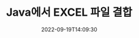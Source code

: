 ---
############################# Static ############################
layout: "auto-gen-merger"
date: 2022-09-19T14:09:30
draft: false
otherformats: 

############################# Head ############################
head_title: "Java 및 J2SE Documents Merger API를 통해 EXCEL 파일 결합"
head_description: "모든 데이터, 스타일 및 형식을 소스 문서로 포함하는 문서 병합 API를 사용하여 Java에서 여러 EXCEL 파일을 결합합니다."

############################# Header ############################
title: "Java에서 EXCEL 파일 결합"
description: "몇 줄의 Java 코드와 EXCEL를 결합합니다."
bg_image: "https://cms.admin.containerize.com/templates/aspose/App_Themes/V3/images/bg/header1.png"
bg_overlay: false
button:
    enable: true
    icon: "fas fa-arrow-down"
    label: "무료 평가판 다운로드"
    link: "https://downloads.groupdocs.com/merger/java"

############################# SubMenu ############################
submenu:
    enable: true

    left:
        img_alt: "GroupDocs.Merger for Java"
        image: "https://cms.admin.containerize.com/templates/groupdocs/images/product-logos/90x90-noborder/groupdocs-merger-java.png"
        product: "GroupDocs.Merger"
        platform: "Java"

    middle:
        button:

            # button loop
            - link: "https://apireference.groupdocs.com/merger/java"
              text: "API 참조"

            # button loop
            - link: "https://github.com/groupdocs-merger"
              text: "코드 예"

            # button loop
            - link: "https://products.groupdocs.app/merger/family"
              text: "라이브 데모"

            # button loop
            - link: "https://purchase.groupdocs.com/pricing/merger/java"
              text: "가격"

    right:
        link_download: "https://downloads.groupdocs.com/merger"
        link_learn: "https://docs.groupdocs.com/merger/java"
        link_buy: "https://purchase.groupdocs.com"

############################# About ############################
about:
    enable: true
    title: "GroupDocs.Merger for Java API 정보"
    content: |
        [GroupDocs.Merger for Java](/ko/merger/java/)는 여러 PDF, Microsoft Office(Word, Excel, PowerPoint, OneNote), OpenDocument, HTML, 이미지 및 Java 애플리케이션 내에서 다른 많은 문서를 단일 파일로 만듭니다. GroupDocs.Merger를 사용하면 EXCEL 문서를 결합할 수 있으므로 많은 노력을 절약할 수 있습니다. 타사 소프트웨어, 데스크톱 응용 프로그램 또는 플러그인을 설치할 필요가 없습니다. 이제 시간을 낭비하고 수동으로 파일을 결합할 필요가 없습니다! GroupDocs의 사명은 최고의 품질을 제공하고 문서 처리 워크플로를 단순화하는 것입니다.
        
        GroupDocs.Merger API는 파일 결합 기능이 필요한 기업 솔루션에 적합한 선택입니다. 이러한 API는 J2SE 7.0 (1.7), J2SE 8.0 (1.8), Java 10을 포함한 모든 주요 운영 체제 및 플랫폼에서 잘 지원됩니다.

############################# Steps ############################
steps:
    enable: true
    title_left: "Java에서 여러 EXCEL 파일 결합"
    content_left: |
        [GroupDocs.Merger for Java](/ko/merger/java/)를 사용하면 Java 개발자가 몇 가지 간단한 단계를 구현하여 여러 EXCEL 파일을 쉽게 결합할 수 있습니다.
        
        * **Merger**의 인스턴스를 만들고 소스 문서 경로를 생성자 매개변수로 전달합니다.
        * **Merger** 클래스의 **Join**을 호출하고 두 번째 소스 문서 경로를 전달합니다.
        * **Merger** 클래스의 **Save**를 호출하여 병합된 문서를 저장합니다.

    title_right: "시스템 요구 사항"
    content_right: |
        GroupDocs.Merger for Java API는 모든 주요 플랫폼 및 운영 체제에서 지원됩니다. 아래 코드를 실행하기 전에 시스템에 다음 전제 조건이 설치되어 있는지 확인하십시오.

        * 운영 체제: Microsoft Windows, Linux, MacOS
        * 개발 환경: NetBeans, IntelliJ IDEA, Eclipse
        * 프레임워크: J2SE 7.0 (1.7), J2SE 8.0 (1.8), Java 10
        * [Maven](https://repository.groupdocs.com/webapp/#/artifacts/browse/tree/General/repo/com/groupdocs/groupdocs-merger)에서 최신 버전의 GroupDocs.Merger for Java 다운로드
         
    code: |
     {{% merger/additional-styles %}}
     {{< merger/code-merger title="Java 예제 코드를 사용하여 EXCEL 파일을 결합하는 방법">}}

        ```java    
        // Java API용 GroupDocs.Merger를 사용하여 EXCEL 파일 결합
        // 입력 EXCEL 문서로 병합을 인스턴스화
        Merger merger = new Merger("input_1.excel");

        // Merger 클래스 인스턴스의 join 메소드를 호출하고 두 번째 소스 문서 경로를 전달합니다.
        merger.join("input_2.excel");
    
        // 병합된 문서를 저장하기 위해 Merger 클래스 인스턴스의 save 메소드 호출
        merger.save("merged-file.excel"); 
        ```
     {{< /merger/code-merger >}}

############################# Demos ############################
demos:
    enable: true
    title: "라이브 데모 - 문서를 결합하는 온라인 앱"
    content: |
       [GroupDocs.Merger Live Demos](https://products.groupdocs.app/merger/family) 웹사이트를 방문하여 지금 두 개 이상의 EXCEL 파일을 결합하세요.
       라이브 데모에는 다음과 같은 이점이 있습니다.
        
############################# About Formats ############################
about_formats:
    enable: true

############################# More Formats ############################
more_formats:
    enable: true
    title: "다른 문서 형식 병합"
    content: |
        Java은(는) 파일 형식 및 이미지에 대한 병합 API를 문서화합니다. 아래에 설명된 대로 몇 가지 인기 있는 문서 형식을 함께 결합합니다.

############################# Back to top ###############################
back_to_top:
    enable: true
---